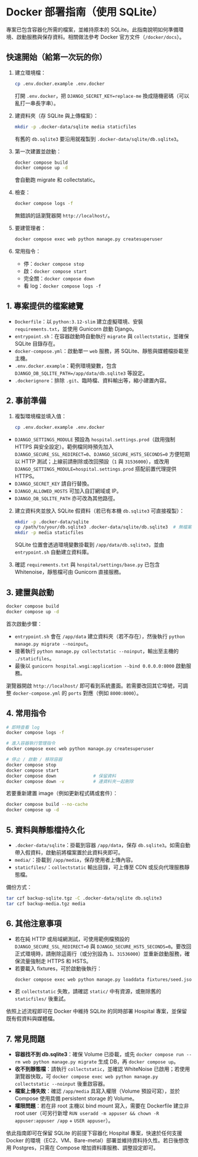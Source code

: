 # Docker 部署指南（使用 SQLite）

專案已包含容器化所需的檔案，並維持原本的 SQLite。此指南說明如何準備環境、啟動服務與保存資料。相關做法參考 Docker 官方文件（`/docker/docs`）。

## 快速開始（給第一次玩的你）

1. 建立環境檔：  
   ```bash
   cp .env.docker.example .env.docker
   ```  
   打開 `.env.docker`，把 `DJANGO_SECRET_KEY=replace-me` 換成隨機密碼（可以亂打一串長字串）。

2. 建資料夾（存 SQLite 與上傳檔案）：  
   ```bash
   mkdir -p .docker-data/sqlite media staticfiles
   ```  
   有舊的 `db.sqlite3` 要沿用就複製到 `.docker-data/sqlite/db.sqlite3`。

3. 第一次建置並啟動：  
   ```bash
   docker compose build
   docker compose up -d
   ```  
   會自動跑 migrate 和 collectstatic。

4. 檢查：  
   ```bash
   docker compose logs -f
   ```  
   無錯誤的話瀏覽器開 `http://localhost/`。

5. 要建管理者：  
   ```bash
   docker compose exec web python manage.py createsuperuser
   ```

6. 常用指令：  
   - 停：`docker compose stop`  
   - 啟：`docker compose start`  
   - 完全關：`docker compose down`  
   - 看 log：`docker compose logs -f`

## 1. 專案提供的檔案總覽

- `Dockerfile`：以 `python:3.12-slim` 建立虛擬環境、安裝 `requirements.txt`，並使用 Gunicorn 啟動 Django。
- `entrypoint.sh`：在容器啟動時自動執行 `migrate` 與 `collectstatic`，並確保 SQLite 目錄存在。
- `docker-compose.yml`：啟動單一 `web` 服務，將 SQLite、靜態與媒體檔掛載至主機。
- `.env.docker.example`：範例環境變數，包含 `DJANGO_DB_SQLITE_PATH=/app/data/db.sqlite3` 等設定。
- `.dockerignore`：排除 `.git`、臨時檔、資料輸出等，縮小建置內容。

## 2. 事前準備

1. 複製環境檔並填入值：
   ```bash
   cp .env.docker.example .env.docker
   ```
  - `DJANGO_SETTINGS_MODULE` 預設為 `hospital.settings.prod`（啟用強制 HTTPS 與安全設定）。範例檔同時預先加入 `DJANGO_SECURE_SSL_REDIRECT=0`、`DJANGO_SECURE_HSTS_SECONDS=0` 方便短期以 HTTP 測試；上線前請刪除或改回預設（`1` 與 `31536000`），或改用 `DJANGO_SETTINGS_MODULE=hospital.settings.prod` 搭配前置代理提供 HTTPS。
   - `DJANGO_SECRET_KEY` 請自行替換。
   - `DJANGO_ALLOWED_HOSTS` 可加入自訂網域或 IP。
   - `DJANGO_DB_SQLITE_PATH` 亦可改為其他路徑。

2. 建立資料夾並放入 SQLite 假資料（若已有本機 `db.sqlite3` 可直接複製）：
   ```bash
   mkdir -p .docker-data/sqlite
   cp /path/to/your/db.sqlite3 .docker-data/sqlite/db.sqlite3  # 無檔案則略過
   mkdir -p media staticfiles
   ```
   SQLite 位置會透過環境變數掛載到 `/app/data/db.sqlite3`，並由 `entrypoint.sh` 自動建立資料庫。

3. 確認 `requirements.txt` 與 `hospital/settings/base.py` 已包含 Whitenoise，靜態檔可由 Gunicorn 直接服務。

## 3. 建置與啟動

```bash
docker compose build
docker compose up -d
```

首次啟動步驟：
- `entrypoint.sh` 會在 `/app/data` 建立資料夾（若不存在），然後執行 `python manage.py migrate --noinput`。
- 接著執行 `python manage.py collectstatic --noinput`，輸出至主機的 `./staticfiles`。
- 最後以 `gunicorn hospital.wsgi:application --bind 0.0.0.0:8000` 啟動服務。

瀏覽器開啟 `http://localhost/` 即可看到系統畫面。若需要改回其它埠號，可調整 `docker-compose.yml` 的 `ports` 對應（例如 `8000:8000`）。

## 4. 常用指令

```bash
# 即時查看 log
docker compose logs -f

# 進入容器執行管理指令
docker compose exec web python manage.py createsuperuser

# 停止 / 啟動 / 移除容器
docker compose stop
docker compose start
docker compose down              # 保留資料
docker compose down -v           # 連資料夾一起刪除
```

若要重新建置 image（例如更新程式碼或套件）：

```bash
docker compose build --no-cache
docker compose up -d
```

## 5. 資料與靜態檔持久化

- `.docker-data/sqlite`：掛載到容器 `/app/data`，保存 `db.sqlite3`。如需自動帶入假資料，啟動前將檔案置於此資料夾即可。
- `media/`：掛載到 `/app/media`，保存使用者上傳內容。
- `staticfiles/`：`collectstatic` 輸出目錄，可上傳至 CDN 或反向代理服務靜態檔。

備份方式：
```bash
tar czf backup-sqlite.tgz -C .docker-data/sqlite db.sqlite3
tar czf backup-media.tgz media
```

## 6. 其他注意事項

- 若在純 HTTP 或局域網測試，可使用範例檔預設的 `DJANGO_SECURE_SSL_REDIRECT=0` 與 `DJANGO_SECURE_HSTS_SECONDS=0`。要改回正式環境時，請刪除這兩行（或分別設為 `1`、`31536000`）並重新啟動服務，確保流量強制走 HTTPS 和 HSTS。
- 若要載入 fixtures，可於啟動後執行：
  ```bash
  docker compose exec web python manage.py loaddata fixtures/seed.json
  ```
- 若 `collectstatic` 失敗，請確認 `static/` 中有資源，或刪除舊的 `staticfiles/` 後重試。

依照上述流程即可在 Docker 中維持 SQLite 的同時部署 Hospital 專案，並保留既有假資料與媒體檔。

## 7. 常見問題

- **容器找不到 db.sqlite3**：確保 Volume 已掛載，或先 `docker compose run --rm web python manage.py migrate` 生成 DB，再 `docker compose up`。
- **收不到靜態檔**：請執行 `collectstatic`，並確認 WhiteNoise 已啟用；若使用瀏覽器快取，可 `docker compose exec web python manage.py collectstatic --noinput` 後重啟容器。
- **檔案上傳失敗**：確認 `/app/media` 具寫入權限（Volume 預設可寫），並於 Compose 使用具備 persistent storage 的 Volume。
- **權限問題**：若在非 root 主機以 bind mount 寫入，需要在 Dockerfile 建立非 root user（可另行新增 `RUN useradd -m appuser && chown -R appuser:appuser /app` + `USER appuser`）。

依此指南即可在保留 SQLite 的前提下容器化 Hospital 專案，快速於任何支援 Docker 的環境（EC2、VM、Bare-metal）部署並維持資料持久性。若日後想改用 Postgres，只需在 Compose 增加資料庫服務、調整設定即可。
